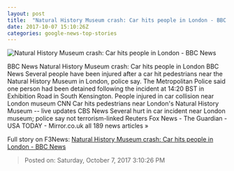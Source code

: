 ```yaml
---
layout: post
title:  "Natural History Museum crash: Car hits people in London - BBC News"
date: 2017-10-07 15:10:26Z
categories: google-news-top-stories
---
```


![Natural History Museum crash: Car hits people in London - BBC News](https://ichef.bbci.co.uk/images/ic/1024x576/p05jb0jt.jpg)

BBC News Natural History Museum crash: Car hits people in London BBC News Several people have been injured after a car hit pedestrians near the Natural History Museum in London, police say. The Metropolitan Police said one person had been detained following the incident at 14:20 BST in Exhibition Road in South Kensington. People injured in car collision near London museum CNN Car hits pedestrians near London's Natural History Museum -- live updates CBS News Several hurt in car incident near London museum; police say not terrorism-linked Reuters Fox News - The Guardian - USA TODAY - Mirror.co.uk all 189 news articles »


Full story on F3News: [Natural History Museum crash: Car hits people in London - BBC News](http://www.f3nws.com/n/KaVaJD)

> Posted on: Saturday, October 7, 2017 3:10:26 PM
